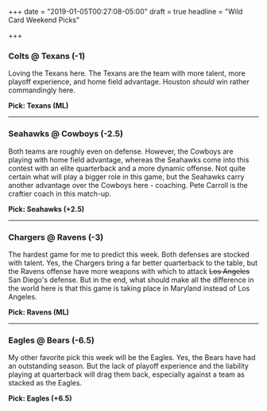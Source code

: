 +++
date = "2019-01-05T00:27:08-05:00"
draft = true
headline = "Wild Card Weekend Picks"

+++
### Colts @ Texans (-1)

Loving the Texans here. The Texans are the team with more talent, more playoff experience, and home field advantage. Houston _should_ win rather commandingly here.

**Pick: Texans (ML)**

***

### Seahawks @ Cowboys (-2.5)

Both teams are roughly even on defense. However, the Cowboys are playing with home field advantage, whereas the Seahawks come into this contest with an elite quarterback and a more dynamic offense. Not quite certain what will play a bigger role in this game, but the Seahawks carry another advantage over the Cowboys here - coaching. Pete Carroll is the craftier coach in this match-up.

**Pick: Seahawks (+2.5)**

***

### Chargers @ Ravens (-3)

The hardest game for me to predict this week. Both defenses are stocked with talent. Yes, the Chargers bring a far better quarterback to the table, but the Ravens offense have more weapons with which to attack ~~Los Angeles~~ San Diego's defense. But in the end, what should make all the difference in the world here is that this game is taking place in Maryland instead of Los Angeles.

**Pick: Ravens (ML)**

***

### Eagles @ Bears (-6.5)

My other favorite pick this week will be the Eagles. Yes, the Bears have had an outstanding season. But the lack of playoff experience and the liability playing at quarterback will drag them back, especially against a team as stacked as the Eagles.

**Pick: Eagles (+6.5)** 